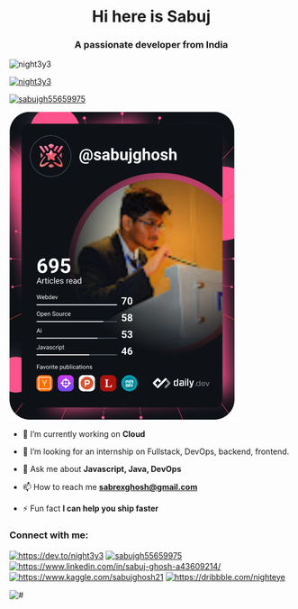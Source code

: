<h1 align="center">Hi here is Sabuj</h1>
<h3 align="center">A passionate developer from India</h3>

<p align="left"> <img src="https://komarev.com/ghpvc/?username=night3y3&label=Profile%20views&color=0e75b6&style=flat" alt="night3y3" /> </p>

<p align="left"> <a href="https://github.com/ryo-ma/github-profile-trophy"><img src="https://github-profile-trophy.vercel.app/?username=night3y3" alt="night3y3" /></a> </p>

<p align="left"> <a href="https://twitter.com/sabujgh55659975" target="blank"><img src="https://img.shields.io/twitter/follow/sabujgh55659975?logo=twitter&style=for-the-badge" alt="sabujgh55659975" /></a> </p>

<img src="https://github.com/Night3y3/Night3y3/blob/main/devcard.svg" width="400" alt="Sabuj's Dev Card"/>

- 🔭 I’m currently working on **Cloud**

- 🤝 I’m looking for an internship on Fullstack, DevOps, backend, frontend.

- 💬 Ask me about **Javascript, Java, DevOps**

- 📫 How to reach me **sabrexghosh@gmail.com**

- ⚡ Fun fact **I can help you ship faster**

<h3 align="left">Connect with me:</h3>
<p align="left">
<a href="https://dev.to/https://dev.to/night3y3" target="blank"><img align="center" src="https://raw.githubusercontent.com/rahuldkjain/github-profile-readme-generator/master/src/images/icons/Social/devto.svg" alt="https://dev.to/night3y3" height="30" width="40" /></a>
<a href="https://twitter.com/sabujgh55659975" target="blank"><img align="center" src="https://raw.githubusercontent.com/rahuldkjain/github-profile-readme-generator/master/src/images/icons/Social/twitter.svg" alt="sabujgh55659975" height="30" width="40" /></a>
<a href="https://linkedin.com/in/https://www.linkedin.com/in/sabuj-ghosh-a43609214/" target="blank"><img align="center" src="https://raw.githubusercontent.com/rahuldkjain/github-profile-readme-generator/master/src/images/icons/Social/linked-in-alt.svg" alt="https://www.linkedin.com/in/sabuj-ghosh-a43609214/" height="30" width="40" /></a>
<a href="https://kaggle.com/https://www.kaggle.com/sabujghosh21" target="blank"><img align="center" src="https://raw.githubusercontent.com/rahuldkjain/github-profile-readme-generator/master/src/images/icons/Social/kaggle.svg" alt="https://www.kaggle.com/sabujghosh21" height="30" width="40" /></a>
<a href="https://dribbble.com/https://dribbble.com/nighteye" target="blank"><img align="center" src="https://raw.githubusercontent.com/rahuldkjain/github-profile-readme-generator/master/src/images/icons/Social/dribbble.svg" alt="https://dribbble.com/nighteye" height="30" width="40" /></a>
</p>

<img align="center" src="https://api.githubtrends.io/user/svg/Night3y3/langs?time_range=one_year&use_percent=True&include_private=True&theme=dark" alt="#" height="50%" width="50%" />
